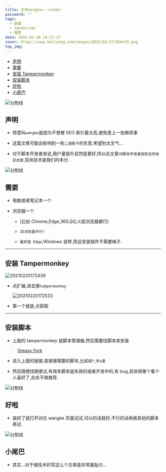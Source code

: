 ```yaml
---
title: 大学wangke<-->Coder
password: ""
tags:
  - 网课
  - JavaScript
  - 推荐
date: 2021-02-20 14:37:17
cover: https://www.helloimg.com/images/2022/02/27/GVmtt5.png
top_img:
---
```


<!--
 * @?: *********************************************************************
 * @Author: Weidows
 * @LastEditors: Weidows
 * @LastEditTime: 2021-03-21 17:10:39
 * @FilePath: \Weidowsd:\Game\Github\Blog-private\source\_posts\others\网课.md
 * @Description:
 * @!: *********************************************************************
-->

- [声明](#声明)
- [需要](#需要)
- [安装 Tampermonkey](#安装-tampermonkey)
- [安装脚本](#安装脚本)
- [好啦](#好啦)
- [小尾巴](#小尾巴)

<a>![分割线](https://fastly.jsdelivr.net/gh/Weidows/Images/img/divider.png)</a>

## 声明

- 特意叫`wangke`是因为不想被 SEO 索引量太高,避免惹上一些麻烦事

- 这篇文章可能会影响到一些`二道贩子`的生意,希望别太生气...

- 对于脚本开发者来说,用户量提升显然是更好,所以此文章`对脚本开发者抱有支持肯定态度`,崇尚技术是我们的本分.

<a>![分割线](https://fastly.jsdelivr.net/gh/Weidows/Images/img/divider.png)</a>

## 需要

- 电脑或者笔记本一个

- 浏览器一个

  - (比如 Chrome,Edge,360,QQ,火狐浏览器都行)

  - `IE浏览器不行!`

  - `最好是 Edge`,Windows 自带,而且安装插件不需要梯子.

---

## 安装 Tampermonkey

<img src="https://www.helloimg.com/images/2022/02/27/GVmEnR.png" alt="20210220172439" />

- 点扩展,进去搜`tampermonkey`

  <img src="https://www.helloimg.com/images/2022/02/27/GVm4v0.png" alt="20210220172533" />

- 第一个就是,点获取

---

## 安装脚本

- 上面的 tampermonkey 是脚本管理器,然后需要找脚本来安装

> [Greasy Fork](https://greasyfork.org/zh-CN)

- 进入上面的链接,直接搜需要的脚本,比如`超*`,`学x通`

- 然后随便找随便试,有很多脚本是失效的或者开发中的,有 bug,具体用哪个看个人喜好了,此处不做推荐.

<a>![分割线](https://fastly.jsdelivr.net/gh/Weidows/Images/img/divider.png)</a>

## 好啦

- 装好了就打开对应 wangke 页面试试,可以的话就好,不行的话再换其他的脚本再试.

<a>![分割线](https://fastly.jsdelivr.net/gh/Weidows/Images/img/divider.png)</a>

## 小尾巴

- 其实...对于做技术的写这么个文章是非常羞耻の...
